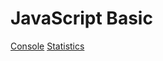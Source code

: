# JavaScript Basic

[Console](https://younger-peng.github.io/javascript-basic/console/index.html)
[Statistics](https://younger-peng.github.io/javascript-basic/stat/index.html)
